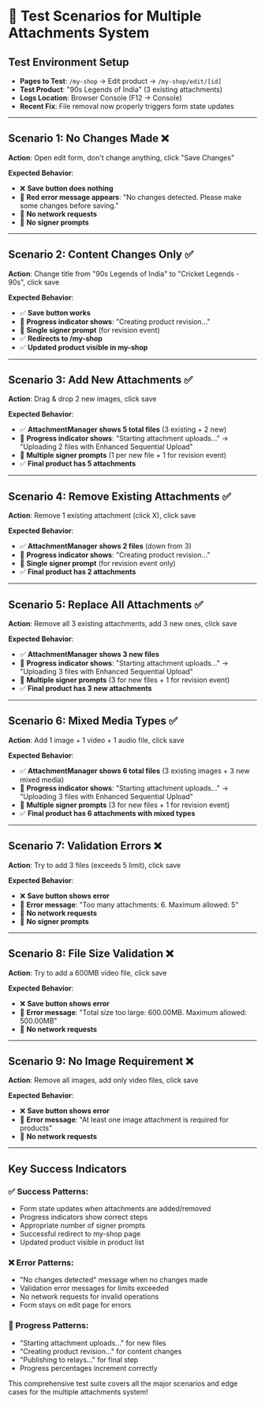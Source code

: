 # 🧪 **Test Scenarios for Multiple Attachments System**

## **Test Environment Setup**
- **Pages to Test**: `/my-shop` → Edit product → `/my-shop/edit/[id]`
- **Test Product**: "90s Legends of India" (3 existing attachments)
- **Logs Location**: Browser Console (F12 → Console)
- **Recent Fix**: File removal now properly triggers form state updates

---

## **Scenario 1: No Changes Made** ❌
**Action**: Open edit form, don't change anything, click "Save Changes"

**Expected Behavior**:
- ❌ **Save button does nothing**
- 🔴 **Red error message appears**: "No changes detected. Please make some changes before saving."
- 🚫 **No network requests**
- 🚫 **No signer prompts**

---

## **Scenario 2: Content Changes Only** ✅
**Action**: Change title from "90s Legends of India" to "Cricket Legends - 90s", click save

**Expected Behavior**:
- ✅ **Save button works**
- 🔄 **Progress indicator shows**: "Creating product revision..."
- 🔐 **Single signer prompt** (for revision event)
- ✅ **Redirects to /my-shop**
- ✅ **Updated product visible in my-shop**

---

## **Scenario 3: Add New Attachments** ✅
**Action**: Drag & drop 2 new images, click save

**Expected Behavior**:
- ✅ **AttachmentManager shows 5 total files** (3 existing + 2 new)
- 🔄 **Progress indicator shows**: "Starting attachment uploads..." → "Uploading 2 files with Enhanced Sequential Upload"
- 🔐 **Multiple signer prompts** (1 per new file + 1 for revision event)
- ✅ **Final product has 5 attachments**

---

## **Scenario 4: Remove Existing Attachments** ✅
**Action**: Remove 1 existing attachment (click X), click save

**Expected Behavior**:
- ✅ **AttachmentManager shows 2 files** (down from 3)
- 🔄 **Progress indicator shows**: "Creating product revision..."
- 🔐 **Single signer prompt** (for revision event only)
- ✅ **Final product has 2 attachments**

---

## **Scenario 5: Replace All Attachments** ✅
**Action**: Remove all 3 existing attachments, add 3 new ones, click save

**Expected Behavior**:
- ✅ **AttachmentManager shows 3 new files**
- 🔄 **Progress indicator shows**: "Starting attachment uploads..." → "Uploading 3 files with Enhanced Sequential Upload"
- 🔐 **Multiple signer prompts** (3 for new files + 1 for revision event)
- ✅ **Final product has 3 new attachments**

---

## **Scenario 6: Mixed Media Types** ✅
**Action**: Add 1 image + 1 video + 1 audio file, click save

**Expected Behavior**:
- ✅ **AttachmentManager shows 6 total files** (3 existing images + 3 new mixed media)
- 🔄 **Progress indicator shows**: "Starting attachment uploads..." → "Uploading 3 files with Enhanced Sequential Upload"
- 🔐 **Multiple signer prompts** (3 for new files + 1 for revision event)
- ✅ **Final product has 6 attachments with mixed types**

---

## **Scenario 7: Validation Errors** ❌
**Action**: Try to add 3 files (exceeds 5 limit), click save

**Expected Behavior**:
- ❌ **Save button shows error**
- 🔴 **Error message**: "Too many attachments: 6. Maximum allowed: 5"
- 🚫 **No network requests**
- 🚫 **No signer prompts**

---

## **Scenario 8: File Size Validation** ❌
**Action**: Try to add a 600MB video file, click save

**Expected Behavior**:
- ❌ **Save button shows error**
- 🔴 **Error message**: "Total size too large: 600.00MB. Maximum allowed: 500.00MB"
- 🚫 **No network requests**

---

## **Scenario 9: No Image Requirement** ❌
**Action**: Remove all images, add only video files, click save

**Expected Behavior**:
- ❌ **Save button shows error**
- 🔴 **Error message**: "At least one image attachment is required for products"
- 🚫 **No network requests**

---

## **Key Success Indicators**

### **✅ Success Patterns**:
- Form state updates when attachments are added/removed
- Progress indicators show correct steps
- Appropriate number of signer prompts
- Successful redirect to my-shop page
- Updated product visible in product list

### **❌ Error Patterns**:
- "No changes detected" message when no changes made
- Validation error messages for limits exceeded
- No network requests for invalid operations
- Form stays on edit page for errors

### **🔄 Progress Patterns**:
- "Starting attachment uploads..." for new files
- "Creating product revision..." for content changes
- "Publishing to relays..." for final step
- Progress percentages increment correctly

This comprehensive test suite covers all the major scenarios and edge cases for the multiple attachments system!